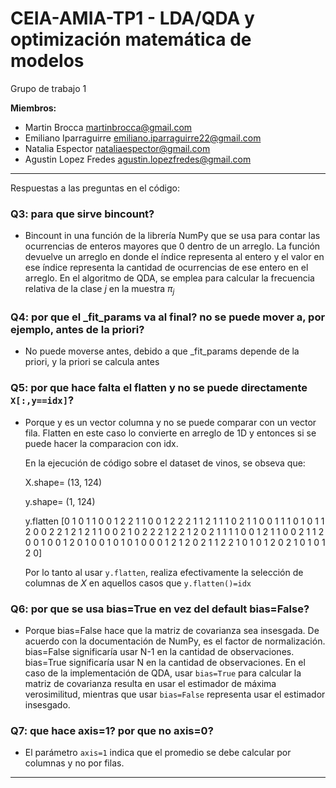 # CEIA-AMIA-TP1 - LDA/QDA y optimización matemática de modelos

Grupo de trabajo 1

**Miembros:**
- Martin Brocca <martinbrocca@gmail.com>
- Emiliano Iparraguirre <emiliano.iparraguirre22@gmail.com>
- Natalia Espector <nataliaespector@gmail.com>
- Agustin Lopez Fredes <agustin.lopezfredes@gmail.com>

---


Respuestas a las preguntas en el código:

### Q3: para que sirve bincount?
  - Bincount in una función de la librería NumPy que se usa para contar las ocurrencias de enteros mayores que 0 dentro de un arreglo. La función devuelve un arreglo en donde el índice representa al entero y el valor en ese índice representa la cantidad de ocurrencias de ese entero en el arreglo. En el algoritmo de QDA,  se emplea para calcular la frecuencia relativa de la clase $j$ en la muestra $\pi_j$
  
### Q4: por que el _fit_params va al final? no se puede mover a, por ejemplo, antes de la priori?
  - No puede moverse antes, debido a que  _fit_params depende de la priori, y la priori se calcula antes

### Q5: por que hace falta el flatten y no se puede directamente `X[:,y==idx]`?
  - Porque y es un vector columna y no se puede comparar con un vector fila. 
    Flatten en este caso lo convierte en arreglo de 1D y entonces si se puede hacer la comparacion con idx.
    
    En la ejecución de código sobre el dataset de vinos, se obseva que:
    
    X.shape=  (13, 124)

    y.shape=  (1, 124)
    
    y.flatten [0 1 0 1 1 0 0 1 2 2 1 1 0 0 1 2 2 2 1 1 2 1 1 1 0 2 1 1 0 0 1 1 1 0 1 0 1
               1 2 0 0 2 2 1 2 1 2 1 1 0 0 2 1 0 2 2 2 1 2 2 1 2 0 2 1 1 1 1 0 0 1 2 1 1
               0 0 2 1 1 2 0 0 1 0 0 1 2 0 1 0 0 1 0 1 0 1 0 0 0 1 2 1 2 0 2 1 1 2 2 1 0
               1 0 1 2 0 2 1 0 1 0 1 2 0]

    Por lo tanto al usar `y.flatten`, realiza efectivamente la selección de columnas de $X$ en aquellos casos que `y.flatten()=idx`


### Q6: por que se usa bias=True en vez del default bias=False?
  - Porque bias=False hace que la matriz de covarianza sea insesgada.
    De acuerdo con la documentación de NumPy, es el factor de normalización. bias=False significaría usar N-1 en la cantidad de observaciones. bias=True significaría usar N en la cantidad de observaciones.
    En el caso de la implementación de QDA, usar `bias=True` para calcular la matriz de covarianza resulta en usar el estimador de máxima verosimilitud, mientras que usar `bias=False` representa usar el estimador insesgado. 

### Q7: que hace axis=1? por que no axis=0?
  - El parámetro `axis=1` indica que el promedio se debe calcular por columnas y no por filas. 

---
